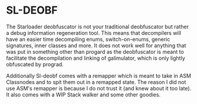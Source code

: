# SL-DEOBF

The Starloader deobfuscator is not your traditional deobfuscator but rather a debug information regeneration tool.
This means that decompilers will have an easier time decompiling enums, switch-on-enums, generic signatures, inner classes and more.
It does not work well for anything that was put in something other than progard as the deobfuscator is meant to facilitate
the decompilation and linking of galimulator, which is only lightly obfuscated by prograd.

Additionally Sl-deobf comes with a remapper which is meant to take in ASM Classnodes and to spit them out in a remapped state.
The reason I did not use ASM's remapper is because I do not trust it (and knew about it too late).
It also comes with a WIP Stack walker and some other goodies.
